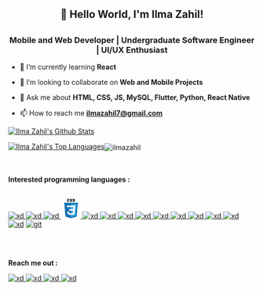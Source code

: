 <h2 align="center">👋 Hello World, I'm Ilma Zahil!<h2>

<h3 align="center">Mobile and Web Developer | Undergraduate Software Engineer | UI/UX Enthusiast</h3>

- 🌱 I’m currently learning **React**

- 👯 I’m looking to collaborate on **Web and Mobile Projects**

- 💬 Ask me about **HTML, CSS, JS, MySQL, Flutter, Python, React Native**

- 📫 How to reach me **ilmazahil7@gmail.com**

<a href="https://github.com/mahfoos/github-readme-stats"><img alt="Ilma Zahil's Github Stats" src="https://github-readme-stats.vercel.app/api?username=IlmaZahil&show_icons=true&count_private=true&theme=react&hide_border=true&bg_color=0D1117" /></a>
<p><a href="https://github.com/mahfoos/github-readme-stats"><img alt="Ilma Zahil's Top Languages" src="https://github-readme-stats.vercel.app/api/top-langs/?username=IlmaZahil&langs_count=8&count_private=true&layout=compact&theme=react&hide_border=true&bg_color=0D1117" /></a><img align="center" src="https://github-readme-streak-stats.herokuapp.com/?user=IlmaZahil&theme=react&hide_border=true&bg_color=0D1117" alt="ilmazahil" /></p>


<br/><br/>
**Interested programming languages :** <br/><br/>

<a href="#">
 <img src="https://cdn.worldvectorlogo.com/logos/android.svg" alt="xd" width="40" height="40"/>
</a>
<a href="#">
 <img src="https://cdn.worldvectorlogo.com/logos/logo-javascript.svg" alt="xd" width="40" height="40"/>
</a>
<a href="#">
  <img src="https://cdn.worldvectorlogo.com/logos/html5-2.svg" alt="xd" width="40" height="40"/>
</a><a href="https://www.w3schools.com/css/" target="_blank"> <img src="https://raw.githubusercontent.com/devicons/devicon/master/icons/css3/css3-original-wordmark.svg" alt="css3" width="40" height="40"/> </a><a href="#">
  <img src="https://cdn.worldvectorlogo.com/logos/mysql-3.svg" alt="xd" width="40" height="40"/>
</a>
<a href="#">
  <img src="https://cdn.worldvectorlogo.com/logos/react-2.svg" alt="xd" width="40" height="40"/>
</a>
<a href="#">
  <img src="https://cdn.worldvectorlogo.com/logos/python-5.svg" alt="xd" width="40" height="40"/>
</a>
<a href="#">
  <img src="https://cdn.worldvectorlogo.com/logos/java-4.svg" alt="xd" width="40" height="40"/>
</a>
<a href="#">
  <img src="https://cdn.worldvectorlogo.com/logos/angular-icon-1.svg" alt="xd" width="40" height="40"/>
</a>
<a href="#">
  <img src="https://cdn.worldvectorlogo.com/logos/flutter.svg" alt="xd" width="40" height="40"/>
</a>
 <a href="#">
  <img src="https://cdn.worldvectorlogo.com/logos/dart.svg" alt="xd" width="40" height="40"/>
</a>
<a href="#">
  <img src="https://cdn.worldvectorlogo.com/logos/adobe-illustrator-cc-2019.svg" alt="xd" width="40" height="40"/>
<a href="#">
  <img src="https://cdn.worldvectorlogo.com/logos/figma-1.svg" alt="xd" width="40" height="40"/>
</a><a href="https://www.adobe.com/products/xd.html" target="_blank"> <img src="https://cdn.worldvectorlogo.com/logos/adobe-xd.svg" alt="xd" width="40" height="40"/></a> <a href="https://git-scm.com/" target="_blank"> <img src="https://www.vectorlogo.zone/logos/git-scm/git-scm-icon.svg" alt="git" width="40" height="40"/></a>

<br/><br/>

**Reach me out :**

<a href="https://www.instagram.com/iam_ilm/">
 <img src="https://cdn.worldvectorlogo.com/logos/instagram-2-1.svg" alt="xd" width="40" height="40"/>
</a>
<a href="https://twitter.com/FZahil">
  <img src="https://cdn.worldvectorlogo.com/logos/twitter-4.svg" alt="xd" width="40" height="40"/>
</a>
<a href="https://github.com/IlmaZahil">
  <img src="https://cdn.worldvectorlogo.com/logos/facebook-4.svg" alt="xd" width="40" height="40"/>
</a>
<a href="https://www.linkedin.com/in/fathima-ilma-zahil-6404021b9/">
  <img src="https://cdn.worldvectorlogo.com/logos/linkedin-icon-2.svg" alt="xd" width="40" height="40"/>
</a>
